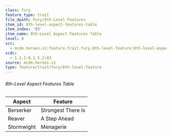```yaml
---
class: fury
feature_type: trait
file_dpath: Fury/8th-Level Features
item_id: 8th-level-aspect-features-table
item_index: '03'
item_name: 8th-Level Aspect Features Table
level: 8
scc:
  - mcdm.heroes.v1:feature.trait.fury.8th-level-feature:8th-level-aspect-features-table
scdc:
  - 1.1.1:8.1.5.2:03
source: mcdm.heroes.v1
type: feature/trait/fury/8th-level-feature
---
```


###### 8th-Level Aspect Features Table

| Aspect     | Feature            |
| ---------- | ------------------ |
| Berserker  | Strongest There Is |
| Reaver     | A Step Ahead       |
| Stormwight | Menagerie          |
